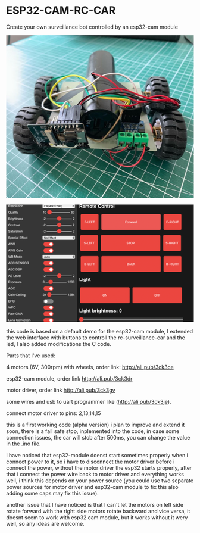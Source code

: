 # ESP32-CAM-RC-CAR
Create your own surveillance bot controlled by an esp32-cam module

![photo](https://github.com/gumslone/ESP32-CAM-RC-CAR/blob/master/photo.jpg?raw=true)

![screenshot](https://github.com/gumslone/ESP32-CAM-RC-CAR/blob/master/Screenshot.png?raw=true)

this code is based on a default demo for the esp32-cam module,
I extended the web interface with buttons to controll the rc-surveillance-car and the led,
I also added modifications the C code.

Parts that I've used:

4 motors (6V, 300rpm) with wheels, order link: http://ali.pub/3ck3ce

esp32-cam module, order link http://ali.pub/3ck3dr

motor driver, order link http://ali.pub/3ck3gv

some wires and usb to uart programmer like (http://ali.pub/3ck3je).

connect motor driver to pins:
2,13,14,15

this is a first working code (alpha version) i plan to improve and extend it soon, there is a fail safe stop, inplemented into the code, in case some connection issues, the car will stob after 500ms, you can change the value in the .ino file.

i have noticed that esp32-module doenst start sometimes properly when i connect power to it, so i have to disconnect the motor driver before i connect the power, without the motor driver the esp32 starts properly, after that i connect the power wire back to motor driver and everything works well, i think this depends on your power source (you could use two separate power sources for motor driver and esp32-cam module to fix this also adding some caps may fix this issue).

another issue that I have noticed is that I can't let the motors on left side rotate forward with the right side motors rotate backward and vice versa, it doesnt seem to work with esp32 cam module, but it works without it wery well, so any ideas are welcome.
